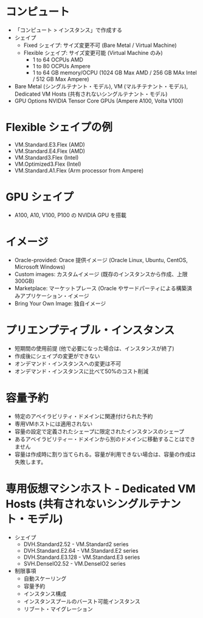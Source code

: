 # コンピュート
- 「コンピュート > インスタンス」で作成する
- シェイプ
  - Fixed シェイプ: サイズ変更不可 (Bare Metal / Virtual Machine)
  - Flexible シェイプ: サイズ変更可能 (Virtual Machine のみ)
    - 1 to 64 OCPUs AMD
    - 1 to 80 OCPUs Ampere
    - 1 to 64 GB memory/OCPU (1024 GB Max AMD / 256 GB MAx Intel / 512 GB Max Ampere)
- Bare Metal (シングルテナント・モデル), VM (マルチテナント・モデル), Dedicated VM Hosts (共有されないシングルテナント・モデル)
- GPU Options NVIDIA Tensor Core GPUs (Ampere A100, Volta V100)
# Flexible シェイプの例
- VM.Standard.E3.Flex (AMD)
- VM.Standard.E4.Flex (AMD)
- VM.Standard3.Flex (Intel)
- VM.Optimized3.Flex (Intel)
- VM.Standard.A1.Flex (Arm processor from Ampere)
# GPU シェイプ
- A100, A10, V100, P100 の NVIDIA GPU を搭載
# イメージ
- Oracle-provided: Orace 提供イメージ (Oracle Linux, Ubuntu, CentOS, Microsoft Windows)
- Custom images: カスタムイメージ (既存のインスタンスから作成、上限 300GB)
- Marketplace: マーケットプレース (Oracle やサードパーティによる構築済みアプリケーション・イメージ
- Bring Your Own Image: 独自イメージ
# プリエンプティブル・インスタンス
- 短期間の使用前提 (他で必要になった場合は、インスタンスが終了)
- 作成後にシェイプの変更ができない
- オンデマンド・インスタンスへの変更は不可
- オンデマンド・インスタンスに比べて50%のコスト削減
# 容量予約
- 特定のアベイラビリティ・ドメインに関連付けられた予約
- 専用VMホストには適用されない
- 容量の設定で定義されたシェープに限定されたインスタンスのシェープ
- あるアベイラビリティー・ドメインから別のドメインに移動することはできません
- 容量は作成時に割り当てられる。容量が利用できない場合は、容量の作成は失敗します。
# 専用仮想マシンホスト - Dedicated VM Hosts (共有されないシングルテナント・モデル)
- シェイプ
  - DVH.Standard2.52 - VM.Standard2 series
  - DVH.Standard.E2.64 - VM.Standard.E2 series
  - DVH.Standard.E3.128 - VM.Standard.E3 series
  - SVH.DenselO2.52 - VM.DenselO2 series
- 制限事項
  - 自動スケーリング
  - 容量予約
  - インスタンス構成
  - インスタンスプールのバースト可能インスタンス
  - リブート・マイグレーション
